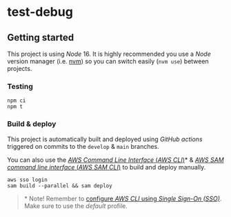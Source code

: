 # test-debug

## Getting started

This project is using _Node_ 16. It is highly recommended you use a _Node_ version manager (i.e. [nvm](https://github.com/nvm-sh/nvm#installing-and-updating)) so you can switch easily (`nvm use`) between projects.

### Testing

```shell
npm ci
npm t
```

### Build & deploy

This project is automatically built and deployed using _GitHub actions_ triggered on commits to the `develop` & `main` branches.

You can also use the [_AWS Command Line Interface_ (_AWS CLI_)](https://docs.aws.amazon.com/cli/latest/userguide/getting-started-install.html)* & [_AWS SAM command line interface_ (_AWS SAM CLI_)](https://docs.aws.amazon.com/serverless-application-model/latest/developerguide/serverless-sam-cli-install.html) to build and deploy manually.

```shell
aws sso login
sam build --parallel && sam deploy
```

> \* Note! Remember to [configure _AWS CLI_ using _Single Sign-On (SSO)_](https://docs.aws.amazon.com/cli/latest/userguide/cli-configure-sso.html). Make sure to use the _default_ profile.
